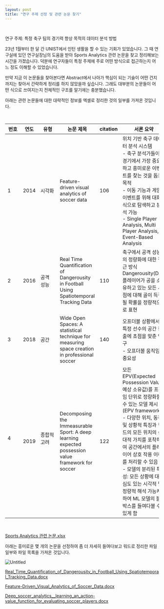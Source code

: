 ```yaml
---
layout: post
title: "연구 주제 선정 및 관련 논문 찾기"
---
```


<br>

연구 주제: 특정 축구 팀의 경기력 향상 목적의 데이터 분석 방법

23년 1월부터 한 달 간 UNIST에서 인턴 생활을 할 수 있는 기회가 있었습니다. 그 때 연구실에 있던  연구실장님의 도움을 받아 Sports Analytics 관련 논문을 찾고 정리해보는 시간을 가졌습니다. 덕분에 연구자들이 특정 주제에 주로 어떤 방식으로 접근하는지 어느 정도 이해할 수 있었습니다.

만약 지금 이 논문들을 찾아본다면 Abstract에서 나아가 핵심이 되는 기술이 어떤 건지까지는 찾아서 간략하게 정리를 하지 않았을까 싶습니다. 그래도 대부분의 논문들이 어떤 식으로 쓰여지는지 전체적인 구조를 알기에는 충분했습니다.

아래는 관련 논문들에 대한 대략적인 정보를 엑셀로 정리한 것의 일부를 가져온 것입니다.

<br>

| 번호                                               | 연도 | 유형                                                                           | 논문 제목                                                                                          | citation | 서론 요약                                                                                                                                                                                                                                                                                                                                                                         |
| -------------------------------------------------- | ---- | ------------------------------------------------------------------------------ | -------------------------------------------------------------------------------------------------- | -------- | --------------------------------------------------------------------------------------------------------------------------------------------------------------------------------------------------------------------------------------------------------------------------------------------------------------------------------------------------------------------------------- |
| 1                                                  | 2014 | 시각화                                                                         | Feature-driven visual analytics of soccer data                                                     | 106      | 위치 기반 축구 데이터 분석 시스템 <br>- 축구 분석가들이 경기에서 가장 중요하고 흥미로운 이벤트를 찾는 것을 돕는 목적<br>- 이동 기능과 게임 이벤트를 위해 대화식으로 탐색하고 분석 가능<br>- Single Player Analysis, Multi Player Analysis, Event-Based Analysis                                                                                                                   |
| 2                                                  | 2016 | 공격 성능                                                                      | Real Time Quantification of Dangerousity in Football Using Spatiotemporal Tracking Data            | 110      | 축구에서 공격 성능의 정량화에 대한 접근 방식Dangerousity(DA): 플레이어가 공을 소유하고 있는 모든 시점에 대해 골이 득점될 확률을 정량적으로 표현                                                                                                                                                                                                                                   |
| 3                                                  | 2018 | 공간                                                                           | Wide Open Spaces: A statistical technique for measuring space creation in professional soccer      | 140      | 오프더볼 상황에서 특정 선수의 공간 창출에 초점을 맞춘 연구 <br>- 오프더볼 움직임의 중요성                                                                                                                                                                                                                                                                                         |
| 4 &nbsp;&nbsp;&nbsp;&nbsp;&nbsp;&nbsp;&nbsp;&nbsp; | 2019 | 종합적 고려 &nbsp;&nbsp;&nbsp;&nbsp;&nbsp;&nbsp;&nbsp;&nbsp;&nbsp;&nbsp;&nbsp; | Decomposing the Immeasurable Sport: A deep learning expected possession value framework for soccer | 122      | 모든 EPV(Expected Possession Value, 예상 소유값)를 프레임 단위로 정량화할 수 있는 모델 제시(EPV framework) <br>- 다양한 위치, 동작 및 상황적 특징과 필드의 모든 위치의 상대적 가치를 포착하여 공간에서의 플레이어 상호 작용 이해를 처리할 수 있음 <br>- 모델의 분리된 특성: 모든 상황에 대한 심도 있는 시각적 및 정량적 해석 가능케 하여 ML 모델의 블랙박스를 들여다볼 수 있게 함 |

<br>

[Sports Analytics 관련 논문.xlsx](https://github.com/SuhwanMylife/SuhwanMylife.github.io/files/12583992/Sports.Analytics.xlsx)

아래는 흥미로운 몇 개의 논문을 선정하여 좀 더 자세히 들여다보고 워드로 정리한 파일 일부와 파일 목록을 가져온 것입니다.

![Untitled](https://github.com/SuhwanMylife/CJDaehan_competition/assets/70688382/620880db-a29b-468b-b74b-4e866fa40235)

[Real_Time_Quantification_of_Dangerousity_in_Football_Using_Spatiotemporal_Tracking_Data.docx](https://github.com/SuhwanMylife/CJDaehan_competition/files/12565459/Real_Time_Quantification_of_Dangerousity_in_Football_Using_Spatiotemporal_Tracking_Data.docx)


[Feature-Driven_Visual_Analytics_of_Soccer_Data.docx](https://github.com/SuhwanMylife/CJDaehan_competition/files/12565458/Feature-Driven_Visual_Analytics_of_Soccer_Data.docx)


[Deep_soccer_analytics__learning_an_action-value_function_for_evaluating_soccer_players.docx](https://github.com/SuhwanMylife/CJDaehan_competition/files/12565456/Deep_soccer_analytics__learning_an_action-value_function_for_evaluating_soccer_players.docx)

<br>